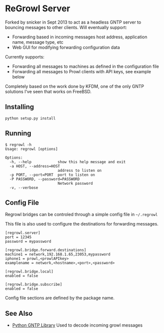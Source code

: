 # ReGrowl Server

Forked by snicker in Sept 2013 to act as a headless GNTP server to bouncing messages to other clients. Will eventually support:

* Forwarding based in incoming messages host address, application name, message type, etc
* Web GUI for modifying forwarding configuration data

Currently supports:

* Forwarding all messages to machines as defined in the configuration file
* Forwarding all messages to Prowl clients with API keys, see example below

Completely based on the work done by KFDM, one of the only GNTP solutions I've seen that works on FreeBSD.

## Installing

	python setup.py install
	
## Running
```
$ regrowl -h
Usage: regrowl [options]

Options:
  -h, --help            show this help message and exit
  -a HOST, --address=HOST
                        address to listen on
  -p PORT, --port=PORT  port to listen on
  -P PASSWORD, --password=PASSWORD
                        Network password
  -v, --verbose         
```

## Config File

Regrowl bridges can be controled through a simple config file in `~/.regrowl`

This file is also used to configure the destinations for forwarding messages.

```
[regrowl.server]
port = 12345
password = mypassword

[regrowl.bridge.forward.destinations]
machine1 = network,192.168.1.65,23053,mypassword
iphone1 = prowl,<prowlAPIkey>
examplename = network,<hostname>,<port>,<password>

[regrowl.bridge.local]
enabled = false

[regrowl.bridge.subscribe]
enabled = false
```

Config file sections are defined by the package name.

## See Also

* [Python GNTP Library](https://github.com/kfdm/gntp) Used to decode incoming growl messages
